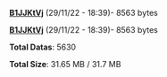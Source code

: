 [**B1JJKtVj**](/data/B1JJKtVj.txt) (29/11/22 - 18:39)- 8563 bytes

[**B1JJKtVj**](/data/B1JJKtVj.txt) (29/11/22 - 18:39)- 8563 bytes

**Total Datas**: 5630

**Total Size**: 31.65 MB / 31.7 MB